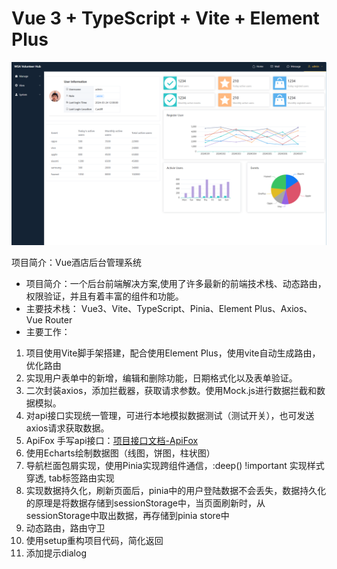 # Vue 3 + TypeScript + Vite + Element Plus

<img src="screenshot_vue.png" style="width: 1000px;">

项目简介：Vue酒店后台管理系统
- 项目简介：一个后台前端解决方案,使用了许多最新的前端技术栈、动态路由，权限验证，并且有着丰富的组件和功能。
-	主要技术栈： Vue3、Vite、TypeScript、Pinia、Element Plus、Axios、Vue Router
-	主要工作：
  1.  项目使用Vite脚手架搭建，配合使用Element Plus，使用vite自动生成路由，优化路由
  2.	实现用户表单中的新增，编辑和删除功能，日期格式化以及表单验证。
  3.	二次封装axios，添加拦截器，获取请求参数。使用Mock.js进行数据拦截和数据模拟。
  4.	对api接口实现统一管理，可进行本地模拟数据测试（测试开关），也可发送axios请求获取数据。
  5.	ApiFox 手写api接口：[项目接口文档-ApiFox](https://apifox.com/apidoc/shared-5db293f4-0f21-42ae-aa51-a3eb1c431640)
  6.	使用Echarts绘制数据图（线图，饼图，柱状图）
  7.	导航栏面包屑实现，使用Pinia实现跨组件通信，:deep() !important 实现样式穿透, tab标签路由实现
  8.	实现数据持久化，刷新页面后，pinia中的用户登陆数据不会丢失，数据持久化的原理是将数据存储到sessionStorage中，当页面刷新时，从sessionStorage中取出数据，再存储到pinia store中
  9.	动态路由，路由守卫
  10.	使用setup重构项目代码，简化返回
  11.	添加提示dialog
